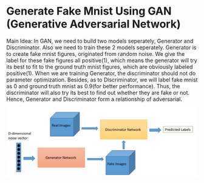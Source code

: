 # Generate Fake Mnist Using GAN (Generative Adversarial Network)

Main Idea: In GAN, we need to build two models seperately, Generator and Discriminator. Also we need to train these 2 models seperately. Generator is to create fake mnist figures, originated from random noise. We give the label for these fake figures all positive(1), which means the generator will try its best to fit to the ground truth mnist figures, which are obviously labeled positive(1). When we are training Generator, the discriminator should not do parameter optimization. Besides, as to Discriminator, we will label fake mnist as 0 and ground truth mnist as 0.9(for better performance). Thus, the discriminator will also try its best to find out whether they are fake or not. Hence, Generator and Discriminator form a relationship of adversarial.

![](https://github.com/GZYNus/Computer-Vision-Project/blob/master/Project%204:%20Generate%20Fake%20Mnist%20Using%20GAN/GAN.jpg)
